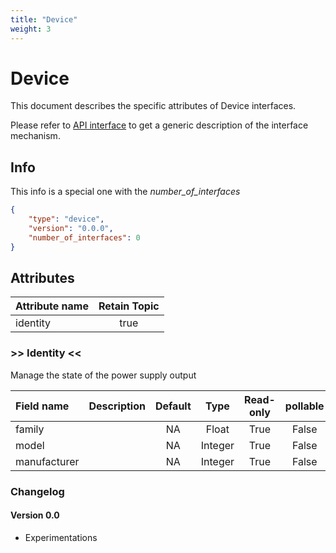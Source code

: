 ```yaml
---
title: "Device"
weight: 3
---
```


# Device

This document describes the specific attributes of Device interfaces.

Please refer to [API interface](/docs/mqtt/core.md) to get a generic description of the interface mechanism.

## Info

This info is a special one with the *number_of_interfaces*

```json
{
    "type": "device",
    "version": "0.0.0",
    "number_of_interfaces": 0
}
```

## Attributes

| Attribute name | Retain Topic |
| :------------- | :----------: |
| identity       |     true     |

### >> Identity <<

Manage the state of the power supply output

| Field name   | Description | Default |  Type   | Read-only | pollable |
| :----------- | :---------: | :-----: | :-----: | :-------: | :------: |
| family       |             |   NA    |  Float  |   True    |  False   |
| model        |             |   NA    | Integer |   True    |  False   |
| manufacturer |             |   NA    | Integer |   True    |  False   |

### Changelog

#### Version 0.0

- Experimentations


